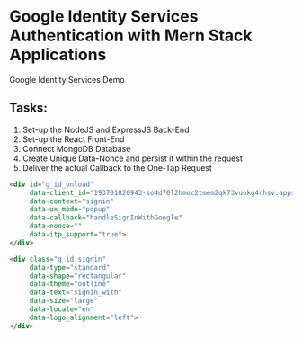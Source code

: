 # Google Identity Services Authentication with Mern Stack Applications

Google Identity Services Demo

## Tasks:
1. Set-up the NodeJS and ExpressJS Back-End
2. Set-up the React Front-End
3. Connect MongoDB Database
4. Create Unique Data-Nonce and persist it within the request
5. Deliver the actual Callback to the One-Tap Request

``` html
<div id="g_id_onload"
     data-client_id="193701820943-so4d70l2hmoc2tmem2qk73vuokg4rhsv.apps.googleusercontent.com"
     data-context="signin"
     data-ux_mode="popup"
     data-callback="handleSignInWithGoogle"
     data-nonce=""
     data-itp_support="true">
</div>

<div class="g_id_signin"
     data-type="standard"
     data-shape="rectangular"
     data-theme="outline"
     data-text="signin_with"
     data-size="large"
     data-locale="en"
     data-logo_alignment="left">
</div>
```